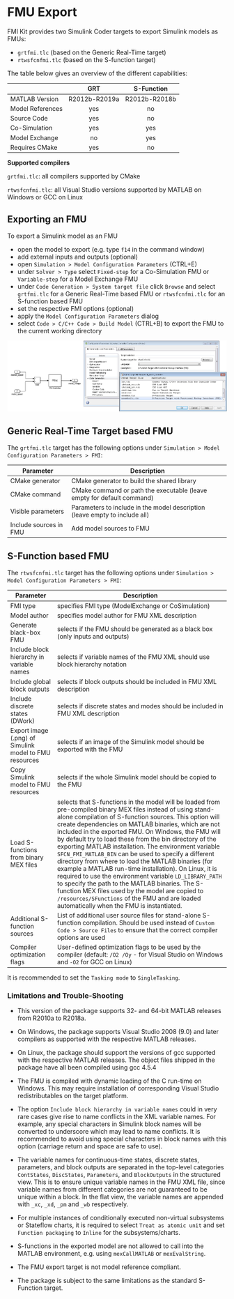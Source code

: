 # FMU Export

FMI Kit provides two Simulink Coder targets to export Simulink models as FMUs:

- `grtfmi.tlc` (based on the Generic Real-Time target)
- `rtwsfcnfmi.tlc` (based on the S-function target)

The table below gives an overview of the different capabilities:

|                  |      GRT      |   S-Function  |
|------------------|:-------------:|:-------------:|
| MATLAB Version   | R2012b-R2019a | R2012b-R2018b |
| Model References |      yes      |       no      |
| Source Code      |      yes      |       no      |
| Co-Simulation    |      yes      |      yes      |
| Model Exchange   |       no      |      yes      |
| Requires CMake   |      yes      |       no      |

**Supported compilers**

`grtfmi.tlc`: all compilers supported by CMake

`rtwsfcnfmi.tlc`: all Visual Studio versions supported by MATLAB on Windows or GCC on Linux

## Exporting an FMU

To export a Simulink model as an FMU

- open the model to export (e.g. type `f14` in the command window)
- add external inputs and outputs (optional)
- open `Simulation > Model Configuration Parameters` (CTRL+E)
- under `Solver > Type` select `Fixed-step` for a Co-Simulation FMU or `Variable-step` for a Model Exchange FMU
- under `Code Generation > System target file` click `Browse` and select `grtfmi.tlc` for a Generic Real-Time based FMU or `rtwsfcnfmi.tlc` for an S-function based FMU
- set the respective FMI options (optional)
- apply the `Model Configuration Parameters` dialog
- select `Code > C/C++ Code > Build Model` (CTRL+B) to export the FMU to the current working directory

![Coder target](images/coder_target.png)

## Generic Real-Time Target based FMU

The `grtfmi.tlc` target has the following options under `Simulation > Model Configuration Parameters > FMI`:

| Parameter              | Description                                                                 |
|------------------------|-----------------------------------------------------------------------------|
| CMake generator        | CMake generator to build the shared library                                 |
| CMake command          | CMake command or path the executable (leave empty for default command)      |
| Visible parameters     | Parameters to include in the model description (leave empty to include all) |
| Include sources in FMU | Add model sources to FMU                                                    |

## S-Function based FMU

The `rtwsfcnfmi.tlc` target has the following options under `Simulation > Model Configuration Parameters > FMI`:

| Parameter                                              | Description                                                                 |
|--------------------------------------------------------|-----------------------------------------------------------------------------|
| FMI type                                               | specifies FMI type (ModelExchange or CoSimulation) |
| Model author                                           | specifies model author for FMU XML description |
| Generate black-box FMU                                 | selects if the FMU should be generated as a black box (only inputs and outputs) |
| Include block hierarchy in variable names              | selects if variable names of the FMU XML should use block hierarchy notation |
| Include global block outputs                           | selects if block outputs should be included in FMU XML description |
| Include discrete states (DWork)                        | selects if discrete states and modes should be included in FMU XML description |
| Export image (.png) of Simulink model to FMU resources | selects if an image of the Simulink model should be exported with the FMU |
| Copy Simulink model to FMU resources                   | selects if the whole Simulink model should be copied to the FMU |
| Load S-functions from binary MEX files                 | selects that S-functions in the model will be loaded from pre-compiled binary MEX files instead of using stand-alone compilation of S-function sources. This option will create dependencies on MATLAB binaries, which are not included in the exported FMU. On Windows, the FMU will by default try to load these from the bin directory of the exporting MATLAB installation. The environment variable `SFCN_FMI_MATLAB_BIN` can be used to specify a different directory from where to load the MATLAB binaries (for example a MATLAB run-time installation). On Linux, it is required to use the environment variable `LD_LIBRARY_PATH` to specify the path to the MATLAB binaries. The S-function MEX files used by the model are copied to `/resources/SFunctions` of the FMU and are loaded automatically when the FMU is instantiated. |
| Additional S-function sources | List of additional user source files for stand-alone S-function compilation. Should be used instead of `Custom Code > Source Files` to ensure that the correct compiler options are used |
| Compiler optimization flags | User-defined optimization flags to be used by the compiler (default: `/O2 /Oy` - for Visual Studio on Windows and `-O2` for GCC on Linux)

It is recommended to set the `Tasking mode` to `SingleTasking`.

### Limitations and Trouble-Shooting

- This version of the package supports 32- and 64-bit MATLAB releases
from R2010a to R2018a.

- On Windows, the package supports Visual Studio 2008 (9.0) and later compilers as supported with the respective MATLAB releases.

- On Linux, the package should support the versions of gcc supported with the respective MATLAB releases.
The object files shipped in the package have all been compiled using gcc 4.5.4

- The FMU is compiled with dynamic loading of the C run-time on Windows.
This may require installation of corresponding Visual Studio redistributables on the target platform.

- The option `Include block hierarchy in variable names` could in very rare cases give rise to name conflicts in the XML variable names.
For example, any special characters in Simulink block names will be converted to underscore which may lead to name conflicts.
It is recommended to avoid using special characters in block names with this option (carriage return and space are safe to use).

- The variable names for continuous-time states, discrete states, parameters, and block outputs are separated in the top-level categories `ContStates`,
`DiscStates`, `Parameters`, and `BlockOutputs` in the structured view.
This is to ensure unique variable names in the FMU XML file, since variable names from different categories are not guaranteed to be unique within a block.
In the flat view, the variable names are appended with `_xc`, `_xd`, `_pm` and `_wb` respectively.

- For multiple instances of conditionally executed non-virtual subsystems or Stateflow charts, it is required to select `Treat as atomic unit` and set `Function packaging` to `Inline` for the subsystems/charts.

- S-functions in the exported model are not allowed to call into the MATLAB environment, e.g. using `mexCallMATLAB` or `mexEvalString`.

- The FMU export target is not model reference compliant.

- The package is subject to the same limitations as the standard S-Function target.
